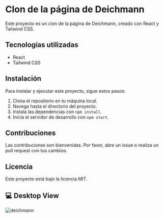 # Clon de la página de Deichmann

Este proyecto es un clon de la página de Deichmann, creado con React y Tailwind CSS.

## Tecnologías utilizadas

- React
- Tailwind CSS

## Instalación

Para instalar y ejecutar este proyecto, sigue estos pasos:

1. Clona el repositorio en tu máquina local.
2. Navega hasta el directorio del proyecto.
3. Instala las dependencias con `npm install`.
4. Inicia el servidor de desarrollo con `npm start`.

## Contribuciones

Las contribuciones son bienvenidas. Por favor, abre un issue o realiza un pull request con tus cambios.

## Licencia

Este proyecto está bajo la licencia MIT.

## :computer: Desktop View

![deichmann](https://github.com/diegoworks92/Deichmann-clone/assets/155651264/10aecf10-409a-44c7-b417-98a1854b29c4)
